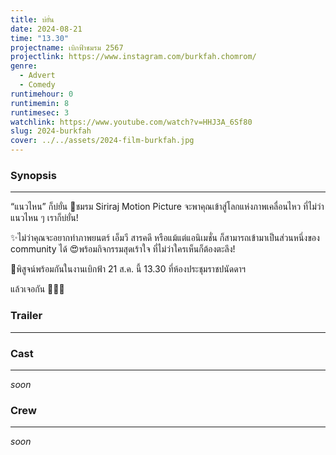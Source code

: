 ```yaml
---
title: บ่ยั่น
date: 2024-08-21
time: "13.30"
projectname: เบิกฟ้าชมรม 2567
projectlink: https://www.instagram.com/burkfah.chomrom/
genre:
  - Advert
  - Comedy
runtimehour: 0
runtimemin: 8
runtimesec: 3
watchlink: https://www.youtube.com/watch?v=HHJ3A_6Sf80
slug: 2024-burkfah
cover: ../../assets/2024-film-burkfah.jpg
---
```

### Synopsis

* * *

“แนวไหน” ก็บ่ยั่น 👀ชมรม Siriraj Motion Picture จะพาคุณเข้าสู่โลกแห่งภาพเคลื่อนไหว ที่ไม่ว่าแนวไหน ๆ เราก็บ่ยั่น!

✨ไม่ว่าคุณจะอยากทำภาพยนตร์ เอ็มวี สารคดี หรือแม้แต่แอนิเมชั่น ก็สามารถเข้ามาเป็นส่วนหนึ่งของ community ได้ 😍พร้อมกิจกรรมสุดเร้าใจ ที่ไม่ว่าใครเห็นก็ต้องตะลึง!

📍พิสูจน์พร้อมกันในงานเบิกฟ้า 21 ส.ค. นี้ 13.30 ที่ห้องประชุมราชปนัดดาฯ

แล้วเจอกัน 🫵🏻✨

### Trailer

* * *

### Cast

* * *

_soon_

### Crew

* * *

_soon_
